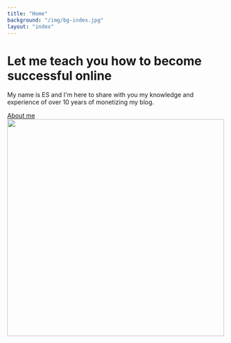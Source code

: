 ```yaml
---
title: "Home"
background: "/img/bg-index.jpg"
layout: "index"
---
```


<!-- Home Intro
================================================== -->
<div class="rounded mb-5 hero">
  <div class="row align-items-center justify-content-between">
    <div class="col-md-6">
      <h1 class="font-weight-bold mb-4 serif-font">Let me teach you how to become successful online</h1>
      <p class="lead mb-4">My name is ES and I'm here to share with you my knowledge and experience of over 10 years of monetizing my blog.</p>
      <a href="{{ .Site.BaseURL }}/about" class="btn btn-dark text-white px-5 btn-lg">About me</a>
    </div>
    <div class="col-md-6 text-right pl-0 pl-lg-4">
      <img class="intro" height="500" src="{{ .Site.BaseURL }}/assets/images/intro.svg">      
    </div>
  </div>
</div>